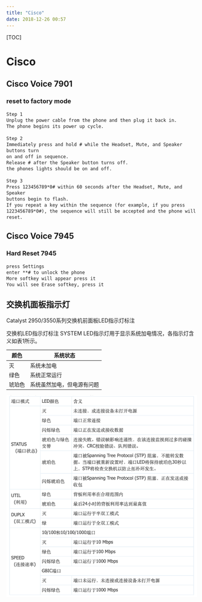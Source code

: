 ```yaml
---
title: "Cisco"
date: 2018-12-26 00:57
---
```



[TOC]



# Cisco



## Cisco Voice 7901



### reset to factory mode

```
Step 1
Unplug the power cable from the phone and then plug it back in.
The phone begins its power up cycle.

Step 2
Immediately press and hold # while the Headset, Mute, and Speaker buttons turn
on and off in sequence.
Release # after the Speaker button turns off.
the phones lights should be on and off.

Step 3
Press 123456789*0# within 60 seconds after the Headset, Mute, and Speaker
buttons begin to flash.
If you repeat a key within the sequence (for example, if you press
1223456789*0#), the sequence will still be accepted and the phone will reset.
```



## Cisco Voice 7945



### Hard Reset 7945

```
press Settings
enter **# to unlock the phone
More softkey will appear press it
You will see Erase softkey, press it
```







## 交换机面板指示灯

Catalyst 2950/3550系列交换机前面板LED指示灯标注

交换机LED指示灯标注
SYSTEM LED指示灯用于显示系统加电情况，各指示灯含义如表1所示。

| 颜色   | 系统状态                   |
| ------ | -------------------------- |
| 灭     | 系统未加电                 |
| 绿色   | 系统正常运行               |
| 琥珀色 | 系统虽然加电，但电源有问题 |

![image-20200515143547702](cisco.assets/image-20200515143547702.png)